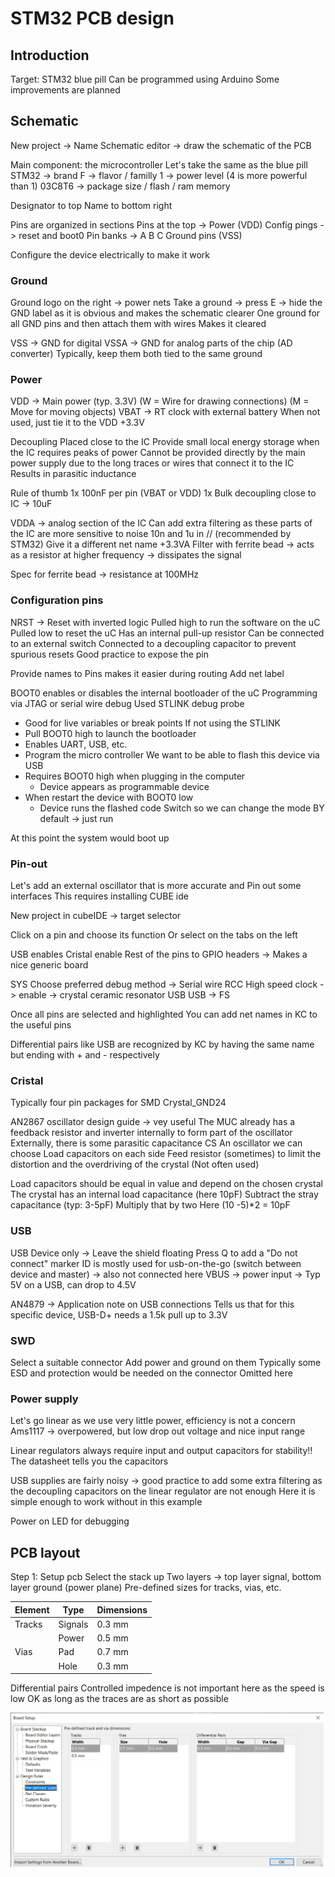 # STM32 PCB design

## Introduction

Target: STM32 blue pill
Can be programmed using Arduino
Some improvements are planned

## Schematic

New project -> Name
Schematic editor -> draw the schematic of the PCB

Main component: the microcontroller
Let's take the same as the blue pill
STM32 -> brand
F -> flavor / familly
1 -> power level (4 is more powerful than 1)
03C8T6 -> package size / flash / ram memory

Designator to top
Name to bottom right

Pins are organized in sections
Pins at the top -> Power (VDD)
Config pings -> reset and boot0
Pin banks -> A B C
Ground pins (VSS)

Configure the device electrically to make it work

### Ground

Ground logo on the right -> power nets
Take a ground -> press E -> hide the GND label as it is obvious and makes the schematic clearer
One ground for all GND pins and then attach them with wires
Makes it cleared

VSS -> GND for digital
VSSA -> GND for analog parts of the chip (AD converter)
Typically, keep them both tied to the same ground

### Power

VDD -> Main power (typ. 3.3V)
(W = Wire for drawing connections)
(M = Move for moving objects)
VBAT -> RT clock with external battery
When not used, just tie it to the VDD +3.3V

Decoupling
Placed close to the IC
Provide small local energy storage when the IC requires peaks of power
Cannot be provided directly by the main power supply due to the long traces or wires that connect it to the IC
Results in parasitic inductance

Rule of thumb
1x 100nF per pin (VBAT or VDD)
1x Bulk decoupling close to IC -> 10uF

VDDA -> analog section of the IC
Can add extra filtering as these parts of the IC are more sensitive to noise
10n and 1u in // (recommended by STM32)
Give it a different net name +3.3VA
Filter with ferrite bead -> acts as a resistor at higher frequency -> dissipates the signal

Spec for ferrite bead -> resistance at 100MHz

### Configuration pins

NRST -> Reset with inverted logic
Pulled high to run the software on the uC
Pulled low to reset the uC
Has an internal pull-up resistor
Can be connected to an external switch
Connected to a decoupling capacitor to prevent spurious resets
Good practice to expose the pin

Provide names to Pins makes it easier during routing
Add net label

BOOT0 enables or disables the internal bootloader of the uC
Programming via JTAG or serial wire debug
Used STLINK debug probe

* Good for live variables or break points
  If not using the STLINK
* Pull BOOT0 high to launch the bootloader
* Enables UART, USB, etc.
* Program the micro controller
  We want to be able to flash this device via USB
* Requires BOOT0 high when plugging in the computer
  * Device appears as programmable device
* When restart the device with BOOT0 low
  * Device runs the flashed code
    Switch so we can change the mode
    BY default -> just run 

At this point the system would boot up

### Pin-out

Let's add an external oscillator that is more accurate and Pin out some interfaces
This requires installing CUBE ide

New project in cubeIDE -> target selector

Click on a pin and choose its function
Or select on the tabs on the left

USB enables
Cristal enable
Rest of the pins to GPIO headers
-> Makes a nice generic board

SYS
    Choose preferred debug method -> Serial wire
RCC
    High speed clock -> enable -> crystal ceramic resonator
USB
    USB -> FS

Once all pins are selected and highlighted
You can add net names in KC to the useful pins 

Differential pairs like USB are recognized by KC by having the same name but ending with + and - respectively

### Cristal

Typically four pin packages for SMD Crystal_GND24

AN2867 oscillator design guide -> vey useful
The MUC already has a feedback resistor and inverter internally to form part of the oscillator
Externally, there is some parasitic capacitance CS
An oscillator we can choose
Load capacitors on each side
Feed resistor (sometimes) to limit the distortion and the overdriving of the crystal
(Not often used)

Load capacitors should be equal in value and depend on the chosen crystal
The crystal has an internal load capacitance (here 10pF)
Subtract the stray capacitance (typ: 3-5pF)
Multiply that by two
Here (10 -5)*2 = 10pF

### USB

USB Device only -> Leave the shield floating
Press Q to add a "Do not connect" marker
ID is mostly used for usb-on-the-go (switch between device and master) -> also not connected here
VBUS -> power input -> Typ 5V on a USB, can drop to 4.5V

AN4879 -> Application note on USB connections
Tells us that for this specific device, USB-D+ needs a 1.5k pull up to 3.3V

### SWD

Select a suitable connector
Add power and ground on them
Typically some ESD and protection would be needed on the connector
Omitted here

### Power supply

Let's go linear as we use very little power, efficiency is not a concern
Ams1117 -> overpowered, but low drop out voltage and nice input range

Linear regulators always require input and output capacitors for stability!!
The datasheet tells you the capacitors

USB supplies are fairly noisy -> good practice to add some extra filtering as the decoupling capacitors on the linear regulator are not enough
Here it is simple enough to work without in this example

Power on LED for debugging

## PCB layout

Step 1: Setup pcb
Select the stack up
Two layers -> top layer signal, bottom layer ground (power plane)
Pre-defined sizes for tracks, vias, etc.

| Element | Type    | Dimensions |
| ------- | ------- | ---------- |
| Tracks  | Signals | 0.3 mm     |
|         | Power   | 0.5 mm     |
| Vias    | Pad     | 0.7 mm     |
|         | Hole    | 0.3 mm     |

Differential pairs
    Controlled impedence is not important here as the speed is low
    OK as long as the traces are as short as possible

<img title="" src="./notes/kicad_predefined_sizes.png" alt="" width="501">
